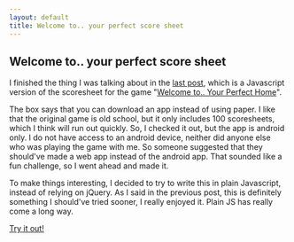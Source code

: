 ```yaml
---
layout: default
title: Welcome to.. your perfect score sheet
---
```


## Welcome to.. your perfect score sheet

I finished the thing I was talking about in the [last post][last_post], which is a Javascript version of the scoresheet for the game "[Welcome to.. Your Perfect Home][welcome_to]".

The box says that you can download an app instead of using paper. I like that the original game is old school, but it only includes 100 scoresheets, which I think will run out quickly. So, I checked it out, but the app is android only. I do not have access to an android device, neither did anyone else who was playing the game with me. So someone suggested that they should've made a web app instead of the android app. That sounded like a fun challenge, so I went ahead and made it.

To make things interesting, I decided to try to write this in plain Javascript, instead of relying on jQuery. As I said in the previous post, this is definitely something I should've tried sooner, I really enjoyed it. Plain JS has really come a long way.

[Try it out!][try_it] 

[last_post]:/2019/08/07/jbleary.html
[welcome_to]:https://boardgamegeek.com/boardgame/233867/welcome
[try_it]:https://kpmcguire.github.io/welcome_to_your_perfect_score_sheet/dist/index.html